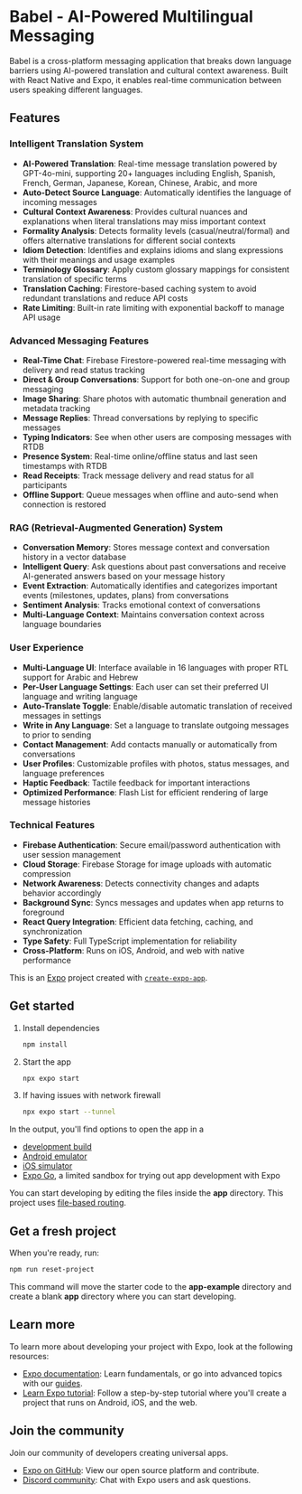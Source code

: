 # Babel - AI-Powered Multilingual Messaging

Babel is a cross-platform messaging application that breaks down language barriers using AI-powered translation and cultural context awareness. Built with React Native and Expo, it enables real-time communication between users speaking different languages.

## Features

### Intelligent Translation System
- **AI-Powered Translation**: Real-time message translation powered by GPT-4o-mini, supporting 20+ languages including English, Spanish, French, German, Japanese, Korean, Chinese, Arabic, and more
- **Auto-Detect Source Language**: Automatically identifies the language of incoming messages
- **Cultural Context Awareness**: Provides cultural nuances and explanations when literal translations may miss important context
- **Formality Analysis**: Detects formality levels (casual/neutral/formal) and offers alternative translations for different social contexts
- **Idiom Detection**: Identifies and explains idioms and slang expressions with their meanings and usage examples
- **Terminology Glossary**: Apply custom glossary mappings for consistent translation of specific terms
- **Translation Caching**: Firestore-based caching system to avoid redundant translations and reduce API costs
- **Rate Limiting**: Built-in rate limiting with exponential backoff to manage API usage

### Advanced Messaging Features
- **Real-Time Chat**: Firebase Firestore-powered real-time messaging with delivery and read status tracking
- **Direct & Group Conversations**: Support for both one-on-one and group messaging
- **Image Sharing**: Share photos with automatic thumbnail generation and metadata tracking
- **Message Replies**: Thread conversations by replying to specific messages
- **Typing Indicators**: See when other users are composing messages with RTDB
- **Presence System**: Real-time online/offline status and last seen timestamps with RTDB
- **Read Receipts**: Track message delivery and read status for all participants
- **Offline Support**: Queue messages when offline and auto-send when connection is restored

### RAG (Retrieval-Augmented Generation) System
- **Conversation Memory**: Stores message context and conversation history in a vector database
- **Intelligent Query**: Ask questions about past conversations and receive AI-generated answers based on your message history
- **Event Extraction**: Automatically identifies and categorizes important events (milestones, updates, plans) from conversations
- **Sentiment Analysis**: Tracks emotional context of conversations
- **Multi-Language Context**: Maintains conversation context across language boundaries

### User Experience
- **Multi-Language UI**: Interface available in 16 languages with proper RTL support for Arabic and Hebrew
- **Per-User Language Settings**: Each user can set their preferred UI language and writing language
- **Auto-Translate Toggle**: Enable/disable automatic translation of received messages in settings
- **Write in Any Language**: Set a language to translate outgoing messages to prior to sending
- **Contact Management**: Add contacts manually or automatically from conversations
- **User Profiles**: Customizable profiles with photos, status messages, and language preferences
- **Haptic Feedback**: Tactile feedback for important interactions
- **Optimized Performance**: Flash List for efficient rendering of large message histories

### Technical Features
- **Firebase Authentication**: Secure email/password authentication with user session management
- **Cloud Storage**: Firebase Storage for image uploads with automatic compression
- **Network Awareness**: Detects connectivity changes and adapts behavior accordingly
- **Background Sync**: Syncs messages and updates when app returns to foreground
- **React Query Integration**: Efficient data fetching, caching, and synchronization
- **Type Safety**: Full TypeScript implementation for reliability
- **Cross-Platform**: Runs on iOS, Android, and web with native performance

This is an [Expo](https://expo.dev) project created with [`create-expo-app`](https://www.npmjs.com/package/create-expo-app).

## Get started

1. Install dependencies

   ```bash
   npm install
   ```

2. Start the app

   ```bash
   npx expo start
   ```

3. If having issues with network firewall

   ```bash
   npx expo start --tunnel
   ```

In the output, you'll find options to open the app in a

- [development build](https://docs.expo.dev/develop/development-builds/introduction/)
- [Android emulator](https://docs.expo.dev/workflow/android-studio-emulator/)
- [iOS simulator](https://docs.expo.dev/workflow/ios-simulator/)
- [Expo Go](https://expo.dev/go), a limited sandbox for trying out app development with Expo

You can start developing by editing the files inside the **app** directory. This project uses [file-based routing](https://docs.expo.dev/router/introduction).

## Get a fresh project

When you're ready, run:

```bash
npm run reset-project
```

This command will move the starter code to the **app-example** directory and create a blank **app** directory where you can start developing.

## Learn more

To learn more about developing your project with Expo, look at the following resources:

- [Expo documentation](https://docs.expo.dev/): Learn fundamentals, or go into advanced topics with our [guides](https://docs.expo.dev/guides).
- [Learn Expo tutorial](https://docs.expo.dev/tutorial/introduction/): Follow a step-by-step tutorial where you'll create a project that runs on Android, iOS, and the web.

## Join the community

Join our community of developers creating universal apps.

- [Expo on GitHub](https://github.com/expo/expo): View our open source platform and contribute.
- [Discord community](https://chat.expo.dev): Chat with Expo users and ask questions.
